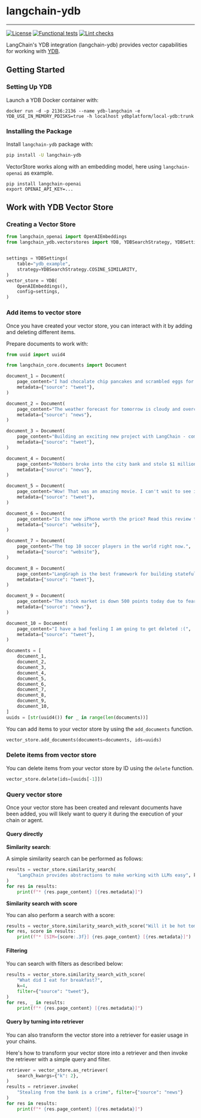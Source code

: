 # langchain-ydb
---
[![License](https://img.shields.io/badge/License-Apache%202.0-blue.svg)](https://github.com/ydb-platform/langchain-ydb/blob/main/LICENSE)
[![Functional tests](https://github.com/ydb-platform/langchain-ydb/actions/workflows/tests.yml/badge.svg)](https://github.com/ydb-platform/langchain-ydb/actions/workflows/tests.yml)
[![Lint checks](https://github.com/ydb-platform/langchain-ydb/actions/workflows/lint.yml/badge.svg)](https://github.com/ydb-platform/langchain-ydb/actions/workflows/lint.yml)

LangChain's YDB integration (langchain-ydb) provides vector capabilities for working with [YDB](https://ydb.tech/).

## Getting Started

### Setting Up YDB

Launch a YDB Docker container with:

```shell
docker run -d -p 2136:2136 --name ydb-langchain -e YDB_USE_IN_MEMORY_PDISKS=true -h localhost ydbplatform/local-ydb:trunk
```

### Installing the Package

Install `langchain-ydb` package with:

```bash
pip install -U langchain-ydb
```

VectorStore works along with an embedding model, here using `langchain-openai` as example.

```shell
pip install langchain-openai
export OPENAI_API_KEY=...
```

## Work with YDB Vector Store

### Creating a Vector Store

```python
from langchain_openai import OpenAIEmbeddings
from langchain_ydb.vectorstores import YDB, YDBSearchStrategy, YDBSettings


settings = YDBSettings(
    table="ydb_example",
    strategy=YDBSearchStrategy.COSINE_SIMILARITY,
)
vector_store = YDB(
    OpenAIEmbeddings(),
    config=settings,
)
```

### Add items to vector store

Once you have created your vector store, you can interact with it by adding and deleting different items.

Prepare documents to work with:

```python
from uuid import uuid4

from langchain_core.documents import Document

document_1 = Document(
    page_content="I had chocalate chip pancakes and scrambled eggs for breakfast this morning.",
    metadata={"source": "tweet"},
)

document_2 = Document(
    page_content="The weather forecast for tomorrow is cloudy and overcast, with a high of 62 degrees.",
    metadata={"source": "news"},
)

document_3 = Document(
    page_content="Building an exciting new project with LangChain - come check it out!",
    metadata={"source": "tweet"},
)

document_4 = Document(
    page_content="Robbers broke into the city bank and stole $1 million in cash.",
    metadata={"source": "news"},
)

document_5 = Document(
    page_content="Wow! That was an amazing movie. I can't wait to see it again.",
    metadata={"source": "tweet"},
)

document_6 = Document(
    page_content="Is the new iPhone worth the price? Read this review to find out.",
    metadata={"source": "website"},
)

document_7 = Document(
    page_content="The top 10 soccer players in the world right now.",
    metadata={"source": "website"},
)

document_8 = Document(
    page_content="LangGraph is the best framework for building stateful, agentic applications!",
    metadata={"source": "tweet"},
)

document_9 = Document(
    page_content="The stock market is down 500 points today due to fears of a recession.",
    metadata={"source": "news"},
)

document_10 = Document(
    page_content="I have a bad feeling I am going to get deleted :(",
    metadata={"source": "tweet"},
)

documents = [
    document_1,
    document_2,
    document_3,
    document_4,
    document_5,
    document_6,
    document_7,
    document_8,
    document_9,
    document_10,
]
uuids = [str(uuid4()) for _ in range(len(documents))]
```

You can add items to your vector store by using the `add_documents` function.

```python
vector_store.add_documents(documents=documents, ids=uuids)
```

### Delete items from vector store

You can delete items from your vector store by ID using the `delete` function.

```python
vector_store.delete(ids=[uuids[-1]])
```

### Query vector store

Once your vector store has been created and relevant documents have been added, you will likely want to query it during the execution of your chain or agent.

#### Query directly

**Similarity search**:

A simple similarity search can be performed as follows:

```python
results = vector_store.similarity_search(
    "LangChain provides abstractions to make working with LLMs easy", k=2
)
for res in results:
    print(f"* {res.page_content} [{res.metadata}]")
```

**Similarity search with score**

You can also perform a search with a score:

```python
results = vector_store.similarity_search_with_score("Will it be hot tomorrow?", k=3)
for res, score in results:
    print(f"* [SIM={score:.3f}] {res.page_content} [{res.metadata}]")
```

#### Filtering

You can search with filters as described below:

```python
results = vector_store.similarity_search_with_score(
    "What did I eat for breakfast?",
    k=4,
    filter={"source": "tweet"},
)
for res, _ in results:
    print(f"* {res.page_content} [{res.metadata}]")
```

#### Query by turning into retriever

You can also transform the vector store into a retriever for easier usage in your chains.

Here's how to transform your vector store into a retriever and then invoke the retriever with a simple query and filter.

```python
retriever = vector_store.as_retriever(
    search_kwargs={"k": 2},
)
results = retriever.invoke(
    "Stealing from the bank is a crime", filter={"source": "news"}
)
for res in results:
    print(f"* {res.page_content} [{res.metadata}]")
```
